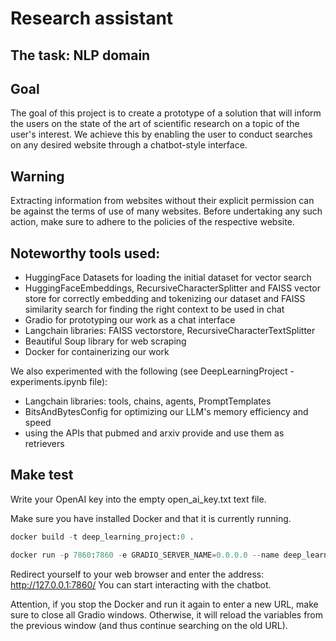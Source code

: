 # Research assistant

## The task: NLP domain

## Goal 
The goal of this project is to create a prototype of a solution that will inform the users on the state of the art of scientific research on a topic of the user's interest. We achieve this by enabling the user to conduct searches on any desired website through a chatbot-style interface. 


## Warning
Extracting information from websites without their explicit permission can be against the terms of use of many websites. Before undertaking any such action, make sure to adhere to the policies of the respective website.

## Noteworthy tools used:
- HuggingFace Datasets for loading the initial dataset for vector search
- HuggingFaceEmbeddings, RecursiveCharacterSplitter and FAISS vector store for correctly embedding and tokenizing our dataset and FAISS similarity search for finding 
the right context to be used in chat
- Gradio for prototyping our work as a chat interface
- Langchain libraries: FAISS vectorstore, RecursiveCharacterTextSplitter
- Beautiful Soup library for web scraping 
- Docker for containerizing our work

We also experimented with the following (see DeepLearningProject - experiments.ipynb file):
- Langchain libraries: tools, chains, agents, PromptTemplates
- BitsAndBytesConfig for optimizing our LLM's memory efficiency and speed
- using the APIs that pubmed and arxiv provide and use them as retrievers


## Make test

Write your OpenAI key into the empty open_ai_key.txt text file.


Make sure you have installed Docker and that it is currently running.
```python
docker build -t deep_learning_project:0 .

docker run -p 7860:7860 -e GRADIO_SERVER_NAME=0.0.0.0 --name deep_learning_project_test deep_learning_project:0
```
Redirect yourself to your web browser and enter the address: http://127.0.0.1:7860/
You can start interacting with the chatbot.


Attention, if you stop the Docker and run it again to enter a new URL, make sure to close all Gradio windows. Otherwise, it will reload the variables from the previous window (and thus continue searching on the old URL).
